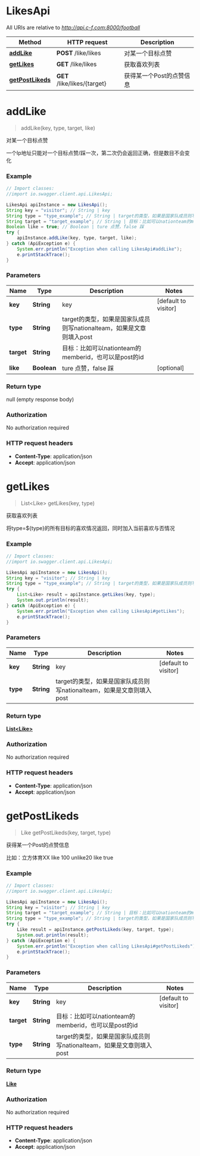 # LikesApi

All URIs are relative to *http://api.c-f.com:8000/football*

Method | HTTP request | Description
------------- | ------------- | -------------
[**addLike**](LikesApi.md#addLike) | **POST** /like/likes | 对某一个目标点赞
[**getLikes**](LikesApi.md#getLikes) | **GET** /like/likes | 获取喜欢列表
[**getPostLikeds**](LikesApi.md#getPostLikeds) | **GET** /like/likes/{target} | 获得某一个Post的点赞信息


<a name="addLike"></a>
# **addLike**
> addLike(key, type, target, like)

对某一个目标点赞

一个Ip地址只能对一个目标点赞/踩一次，第二次仍会返回正确，但是数目不会变化

### Example
```java
// Import classes:
//import io.swagger.client.api.LikesApi;

LikesApi apiInstance = new LikesApi();
String key = "visitor"; // String | key
String type = "type_example"; // String | target的类型，如果是国家队成员则写nationalteam，如果是文章则填入post
String target = "target_example"; // String | 目标：比如可以nationteam的memberid，也可以是post的id
Boolean like = true; // Boolean | ture 点赞，false 踩
try {
    apiInstance.addLike(key, type, target, like);
} catch (ApiException e) {
    System.err.println("Exception when calling LikesApi#addLike");
    e.printStackTrace();
}
```

### Parameters

Name | Type | Description  | Notes
------------- | ------------- | ------------- | -------------
 **key** | **String**| key | [default to visitor]
 **type** | **String**| target的类型，如果是国家队成员则写nationalteam，如果是文章则填入post |
 **target** | **String**| 目标：比如可以nationteam的memberid，也可以是post的id |
 **like** | **Boolean**| ture 点赞，false 踩 | [optional]

### Return type

null (empty response body)

### Authorization

No authorization required

### HTTP request headers

 - **Content-Type**: application/json
 - **Accept**: application/json

<a name="getLikes"></a>
# **getLikes**
> List&lt;Like&gt; getLikes(key, type)

获取喜欢列表

将type&#x3D;${type}的所有目标的喜欢情况返回，同时加入当前喜欢与否情况

### Example
```java
// Import classes:
//import io.swagger.client.api.LikesApi;

LikesApi apiInstance = new LikesApi();
String key = "visitor"; // String | key
String type = "type_example"; // String | target的类型，如果是国家队成员则写nationalteam，如果是文章则填入post
try {
    List<Like> result = apiInstance.getLikes(key, type);
    System.out.println(result);
} catch (ApiException e) {
    System.err.println("Exception when calling LikesApi#getLikes");
    e.printStackTrace();
}
```

### Parameters

Name | Type | Description  | Notes
------------- | ------------- | ------------- | -------------
 **key** | **String**| key | [default to visitor]
 **type** | **String**| target的类型，如果是国家队成员则写nationalteam，如果是文章则填入post |

### Return type

[**List&lt;Like&gt;**](Like.md)

### Authorization

No authorization required

### HTTP request headers

 - **Content-Type**: application/json
 - **Accept**: application/json

<a name="getPostLikeds"></a>
# **getPostLikeds**
> Like getPostLikeds(key, target, type)

获得某一个Post的点赞信息

比如：立方体育XX like 100 unlike20 like true

### Example
```java
// Import classes:
//import io.swagger.client.api.LikesApi;

LikesApi apiInstance = new LikesApi();
String key = "visitor"; // String | key
String target = "target_example"; // String | 目标：比如可以nationteam的memberid，也可以是post的id
String type = "type_example"; // String | target的类型，如果是国家队成员则写nationalteam，如果是文章则填入post
try {
    Like result = apiInstance.getPostLikeds(key, target, type);
    System.out.println(result);
} catch (ApiException e) {
    System.err.println("Exception when calling LikesApi#getPostLikeds");
    e.printStackTrace();
}
```

### Parameters

Name | Type | Description  | Notes
------------- | ------------- | ------------- | -------------
 **key** | **String**| key | [default to visitor]
 **target** | **String**| 目标：比如可以nationteam的memberid，也可以是post的id |
 **type** | **String**| target的类型，如果是国家队成员则写nationalteam，如果是文章则填入post |

### Return type

[**Like**](Like.md)

### Authorization

No authorization required

### HTTP request headers

 - **Content-Type**: application/json
 - **Accept**: application/json

